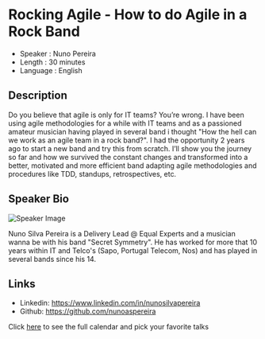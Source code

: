 Rocking Agile - How to do Agile in a Rock Band
=====================
 
* Speaker   : Nuno Pereira
* Length    : 30 minutes
* Language  : English
 
Description
-----------
 
Do you believe that agile is only for IT teams? You’re wrong. I have been using agile methodologies for a while with IT teams and as a passioned amateur musician having played in several band i thought "How the hell can we work as an agile team in a rock band?". I had the opportunity 2 years ago to start a new band and try this from scratch. I’ll show you the journey so far and how we survived the constant changes and transformed into a better, motivated and more efficient band adapting agile methodologies and procedures like TDD, standups, retrospectives, etc.
 
Speaker Bio
-----------
 
![Speaker Image](https://avatars2.githubusercontent.com/u/19184971?v=3&s=400)

Nuno Silva Pereira is a Delivery Lead @ Equal Experts and a musician wanna be with his band "Secret Symmetry". He has worked for more that 10 years within IT and Telco's (Sapo, Portugal Telecom, Nos) and has played in several bands since his 14.
 
Links
-----
 
 * Linkedin: https://www.linkedin.com/in/nunosilvapereira
 * Github: https://github.com/nunoaspereira
 
Click [here][1] to see the full calendar and pick your favorite talks

[1]: https://pixels.camp/schedule/
